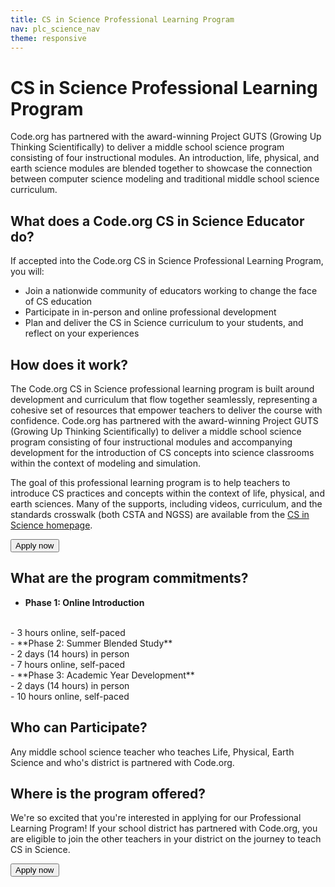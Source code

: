 ```yaml
---
title: CS in Science Professional Learning Program
nav: plc_science_nav
theme: responsive
---
```

# CS in Science Professional Learning Program #

Code.org has partnered with the award-winning Project GUTS (Growing Up Thinking Scientifically) to deliver a middle school science program consisting of four instructional modules. An introduction, life, physical, and earth science modules are blended together to showcase the connection between computer science modeling and traditional middle school science curriculum. 


## What does a Code.org CS in Science Educator do?
If accepted into the Code.org CS in Science Professional Learning Program, you will:

- Join a nationwide community of educators working to change the face of CS education 
- Participate in in-person and online professional development
- Plan and deliver the CS in Science curriculum to your students, and reflect on your experiences
 
 
## <a name="components"></a>How does it work?
The Code.org CS in Science professional learning program is built around development and curriculum that flow together seamlessly, representing a cohesive set of resources that empower teachers to deliver the course with confidence. Code.org has partnered with the award-winning Project GUTS (Growing Up Thinking Scientifically) to deliver a middle school science program consisting of four instructional modules and accompanying development for the introduction of CS concepts into science classrooms within the context of modeling and simulation.  

The goal of this professional learning program is to help teachers to introduce CS practices and concepts within the context of life, physical, and earth sciences. Many of the supports, including videos, curriculum, and the standards crosswalk (both CSTA and NGSS) are available from the [CS in Science homepage](<%= CDO.code_org_url('/curriculum/science') %>).


[<button>Apply now</button>](/educate/professional-learning/cs-in-science-apply)

## <a name="commitments"></a>What are the program commitments?

- **Phase 1: Online Introduction**
<br/>
	- 3 hours online, self-paced
<br/>
- **Phase 2: Summer Blended Study**
<br/>
	- 2 days (14 hours) in person
<br/>
	- 7 hours online, self-paced
<br/>
- **Phase 3: Academic Year Development**
<br/>
	- 2 days (14 hours) in person
<br/>
	- 10 hours online, self-paced

## <a name="participate"></a>Who can Participate?

Any middle school science teacher who teaches Life, Physical, Earth Science and who's district is partnered with Code.org.

## <a name="locations"></a>Where is the program offered?
We're so excited that you're interested in applying for our Professional Learning Program! If your school district has partnered with Code.org, you are eligible to join the other teachers in your district on the journey to teach CS in Science. 

[<button>Apply now</button>](/educate/professional-learning/cs-in-science-apply)

